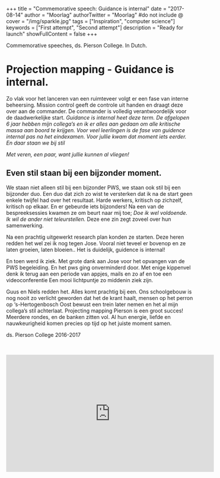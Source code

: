 +++
title = "Commemorative speech: Guidance is internal"
date = "2017-08-14"
author = "Moorlag"
authorTwitter = "Moorlag" #do not include @
cover = "/img/sparkle.jpg"
tags = ["Inspiration", "computer science"]
keywords = ["First attempt", "Second attempt"]
description = "Ready for launch"
showFullContent = false
+++

Commemorative speeches, ds. Pierson College. In Dutch.

# Projection mapping - Guidance is internal.

Zo vlak voor het lanceren van een ruimteveer volgt er een fase van interne beheersing. Mission control geeft de controle uit handen en draagt deze over aan de commander. De commander is volledig verantwoordelijk voor de daadwerkelijke start. _Guidance is internal heet deze term. De afgelopen 6 jaar hebben mijn collega’s en ik er alles aan gedaan om alle kritische massa aan boord te krijgen. Voor veel leerlingen is de fase van guidence internal pas na het eindexamen. Voor jullie kwam dat moment iets eerder. En daar staan we bij stil_

_Met veren, een paar, want jullie kunnen al vliegen!_

## Even stil staan bij een bijzonder moment.

We staan niet alleen stil bij een bijzonder PWS, we staan ook stil bij een bijzonder duo. Een duo dat zich zo wist te versterken dat ik na de start geen enkele twijfel had over het resultaat. Harde werkers, kritisch op zichzelf, kritisch op elkaar. En er gebeurde iets bijzonders! Na een van de bespreeksessies kwamen ze om beurt naar mij toe; _Doe ik wel voldoende. Ik wil de ander niet teleurstellen._ Deze ene zin zegt zoveel over hun samenwerking.

Na een prachtig uitgewerkt research plan konden ze starten. Deze heren redden het wel zei ik nog tegen Jose. Vooral niet teveel er bovenop en ze laten groeien, laten bloeien.. Het is duidelijk, guidence is internal!

En toen werd ik ziek. Met grote dank aan Jose voor het opvangen van de PWS begeleiding. En het pws ging onverminderd door. Met enige kippenvel denk ik terug aan een periode van appjes, mails en zo af en toe een videoconferentie Een mooi lichtpuntje zo middenin ziek zijn.

Guus en Niels redden het. Alles komt prachtig bij een. Ons schoolgebouw is nog nooit zo verlicht geworden dat het de krant haalt, mensen op het perron op ‘s-Hertogenbosch Oost bewust een trein later nemen en het al mijn collega’s stil achterlaat. Projecting mapping Pierson is een groot succes! Meerdere rondes, en de banken zitten vol. Al hun energie, liefde en nauwkeurigheid komen precies op tijd op het juiste moment samen.

ds. Pierson College 2016-2017

 

<iframe src="https://www.youtube.com/embed/5DE2uaZ_C3Q" width="560" height="315" frameborder="0" allowfullscreen="allowfullscreen"></iframe>
